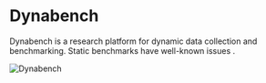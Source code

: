 # Dynabench
Dynabench is a research platform for dynamic data collection and benchmarking. Static benchmarks have well-known issues .


![Dynabench](C:/Users/Kisalay/Downloads/Dynabench/download)
